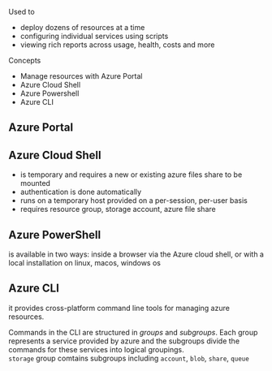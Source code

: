 Used to
- deploy dozens of resources at a time
- configuring individual services using scripts
- viewing rich reports across usage, health, costs and more


Concepts
- Manage resources with Azure Portal
- Azure Cloud Shell
- Azure Powershell
- Azure CLI


## Azure Portal


## Azure Cloud Shell
- is temporary and requires a new or existing azure files share to be mounted
- authentication is done automatically
- runs on a temporary host provided on a per-session, per-user basis
- requires resource group, storage account, azure file share


## Azure PowerShell

is available in two ways: inside a browser via the Azure cloud shell, or with a local installation on linux, macos, windows os



## Azure CLI
it provides cross-platform command line tools for managing azure resources.

Commands in the CLI are structured in _groups_ and _subgroups_. Each group represents a service provided by azure and the subgroups divide the commands for these services into logical groupings.<br>
`storage` group comtains subgroups including `account`, `blob`, `share`, `queue`
